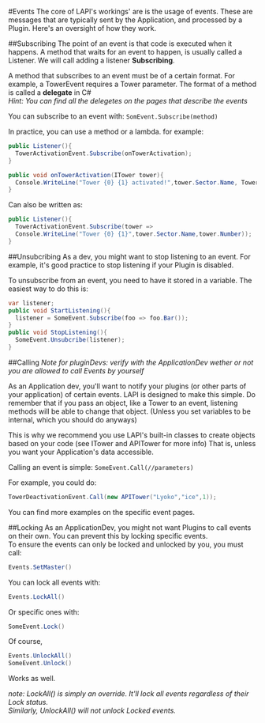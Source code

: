 #Events
The core of LAPI's workings' are is the usage of events.
These are messages that are typically sent by the Application, and processed by a Plugin.
Here's an oversight of how they work.

##Subscribing
The point of an event is that code is executed when it happens.
A method that waits for an event to happen, is usually called a Listener.
We will call adding a listener **Subscribing**.

A method that subscribes to an event must be of a certain format.
For example, a TowerEvent requires a Tower parameter.
The format of a method is called a **delegate** in C#<br>
*Hint: You can find all the delegetes on the pages that describe the events*

You can subscribe to an event with:
``SomEvent.Subscribe(method)``

In practice, you can use a method or a lambda.
for example:
```csharp
public Listener(){
  TowerActivationEvent.Subscribe(onTowerActivation);
}

public void onTowerActivation(ITower tower){
  Console.WriteLine("Tower {0} {1} activated!",tower.Sector.Name, Tower.Number);
}
```
Can also be written as:
```csharp
public Listener(){
  TowerActivationEvent.Subscribe(tower =>
  Console.WriteLine("Tower {0} {1}",tower.Sector.Name,tower.Number));
}

```
##Unsubcribing
As a dev, you might want to stop listening to an event.
For example, it's good practice to stop listening if your Plugin is disabled.

To unsubscribe from an event, you need to have it stored in a variable.
The easiest way to do this is:
```csharp
var listener;
public void StartListening(){
  listener = SomeEvent.Subscribe(foo => foo.Bar());
}
public void StopListening(){
  SomeEvent.Unsubcribe(listener);
}

```



##Calling
*Note for pluginDevs: verify with the ApplicationDev wether or not you are allowed to call Events by yourself*

As an Application dev, you'll want to notify your plugins (or other parts of your application) of certain events.
LAPI is designed to make this simple.
Do remember that if you pass an object, like a Tower to an event, listening methods will be able to change that object. (Unless you set variables to be internal, which you should do anyways)

This is why we recommend you use LAPI's built-in classes to create objects based on your code (see ITower and APITower for more info)
That is, unless you want your Application's data accessible.

Calling an event is simple:
``SomeEvent.Call(//parameters)``

For example, you could do:
```csharp
TowerDeactivationEvent.Call(new APITower("Lyoko","ice",1));
```
You can find more examples on the specific event pages.

##Locking
As an ApplicationDev, you might not want Plugins to call events on their own. You can prevent this by locking specific events.<br>
To ensure the events can only be locked and unlocked by you, you must call:
```csharp
Events.SetMaster()
```
You can lock all events with:
```csharp
Events.LockAll()
```
Or specific ones with:
```csharp
SomeEvent.Lock()
```
Of course,
```csharp
Events.UnlockAll()
SomeEvent.Unlock()
```
Works as well.

*note: LockAll() is simply an override. It'll lock all events regardless of their Lock status.*<br>
*Similarly, UnlockAll() will not unlock Locked events.*
